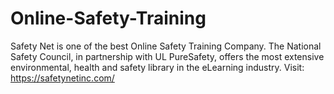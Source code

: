 # Online-Safety-Training
Safety Net is one of the best Online Safety Training Company. The National Safety Council, in partnership with UL PureSafety, offers the most extensive environmental, health and safety library in the eLearning industry. Visit: https://safetynetinc.com/
